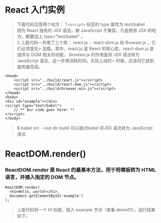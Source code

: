 # React 入门实例
> 下面代码注意两个地方：
> 1.```<script>``` 标签的 type 属性为 text/babel    
> 因为 React 独有的 JSX 语法，跟 JavaScript 不兼容。凡是使用 JSX 的地方，都要加上 type="text/babel" 。  
> 2.上面代码一共用了三个库： react.js 、react-dom.js 和 Browser.js ，它们必须首先> 加载。其中，react.js 是 React 的核心库，react-dom.js 是提供与 DOM 相关的功能，
> Browser.js 的作用是将 JSX 语法转为 JavaScript 语法，这一步很消耗时间，实际上线的> 时候，应该将它放到服务器完成。
>
```
<head>
    <script src="../build/react.js"></script>
    <script src="../build/react-dom.js"></script>
    <script src="../build/browser.min.js"></script>
</head>
<body>
<div id="example"></div>
<script type="text/babel">
    // ** Our code goes here! **
</script>
</body>
```

> $ babel src --out-dir build
> 可以通过babel 将JSX 语法转为 JavaScript 语法

#  ReactDOM.render()
### ReactDOM.render 是 React 的最基本方法，用于将模板转为 HTML 语言，并插入指定的 DOM 节点。
```
ReactDOM.render(
  <h1>Hello, world!</h1>,
  document.getElementById('example')
);
```
> 上面代码将一个 h1 标题，插入 example 节点（查看 demo01），运行结果如下。
